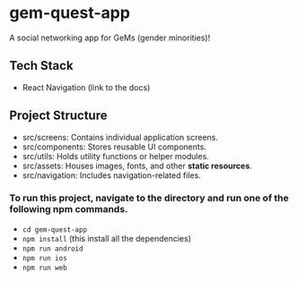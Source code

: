 # gem-quest-app

A social networking app for GeMs (gender minorities)!

## Tech Stack

- React Navigation (link to the docs)

## Project Structure

- src/screens: Contains individual application screens.
- src/components: Stores reusable UI components.
- src/utils: Holds utility functions or helper modules.
- src/assets: Houses images, fonts, and other **static resources**.
- src/navigation: Includes navigation-related files.

### To run this project, navigate to the directory and run one of the following npm commands.

- `cd gem-quest-app`
- `npm install` (this install all the dependencies)
- `npm run android`
- `npm run ios`
- `npm run web`
